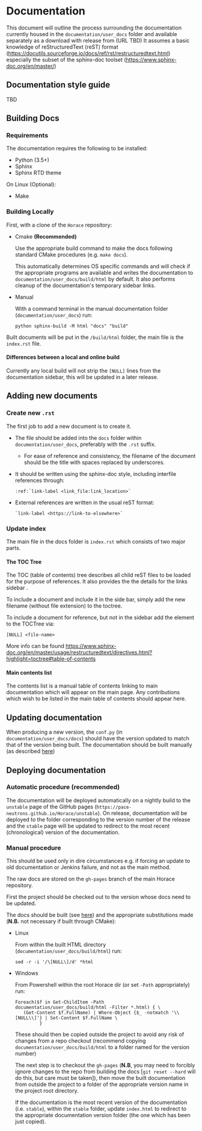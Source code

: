 # Documentation

This document will outline the process surrounding the documentation currently housed in the `documentation/user_docs` folder and 
available separately as a download with release from (URL TBD)
It assumes a basic knowledge of reStructuredText (reST) format (https://docutils.sourceforge.io/docs/ref/rst/restructuredtext.html)
especially the subset of the sphinx-doc toolset (https://www.sphinx-doc.org/en/master/)

## Documentation style guide

TBD

## Building Docs

### Requirements
The documentation requires the following to be installed:
* Python (3.5+)
* Sphinx
* Sphinx RTD theme

On Linux (Optional):
* Make

### Building Locally
First, with a clone of the `Horace` repository:

* Cmake **(Recommended)**

  Use the appropriate build command to make the docs following standard CMake procedures (e.g. `make docs`). 
  
  This automatically determines OS specific commands and will check if the appropriate programs are available and writes the documentation to `documentation/user_docs/build/html` by default. It also performs cleanup of the documentation's temporary sidebar links.
  
* Manual
  
  With a command terminal in the manual documentation folder (`documentation/user_docs`) run:
    
      python sphinx-build -M html "docs" "build"


Built documents will be put in the `/build/html` folder, the main file is the `index.rst` file.

#### Differences between a local and online build

Currently any local build will not strip the `[NULL]` lines from the documentation sidebar, this will be updated in a later release.

## Adding new documents
### Create new `.rst`

The first job to add a new document is to create it. 

* The file should be added into the `docs` folder within `documentation/user_docs`, preferably with the `.rst` suffix. 
   * For ease of reference and consistency, the filename of the document should be the title with spaces replaced by underscores. 
* It should be written using the sphinx-doc style, including interfile references through:

    ```
    :ref:`link-label <link_file:link_location>`
    ```
    
 * External references are written in the usual reST format:

    ```
    `link-label <https://link-to-elsewhere>`
    ```

### Update index

The main file in the docs folder is `index.rst` which consists of two major parts. 

#### The TOC Tree

The TOC (table of contents) tree describes all child reST files to be loaded for the purpose of references.
It also provides the the details for the links sidebar . 

To include a document and include it in the side bar, simply add the new filename (without file extension) to the toctree. 

To include a document for reference, but not in the sidebar add the element to the TOCTree via:

    [NULL] <file-name>

More info can be found https://www.sphinx-doc.org/en/master/usage/restructuredtext/directives.html?highlight=toctree#table-of-contents

#### Main contents list

The contents list is a manual table of contents linking to main documentation which will appear on the main page. Any contributions which wish to be listed in the main table of contents should appear here.

## Updating documentation

When producing a new version, the `conf.py` (in `documentation/user_docs/docs`) should have the version updated to match that of the version being built. The documentation should be built manually (as described [here](#building-docs))

## Deploying documentation

### Automatic procedure (recommended)
The documentation will be deployed automatically on a nightly build to the `unstable` page of the GitHub pages (`https://pace-neutrons.github.io/Horace/unstable`). 
On release, documentation will be deployed to the folder corresponding to the version number of the release and 
the `stable` page will be updated to redirect to the most recent (chronological) version of the documentation.

### Manual procedure
This should be used only in dire circumstances e.g. if forcing an update to old documentation or Jenkins failure, and not as the main method. 

The raw docs are stored on the `gh-pages` branch of the main Horace repository. 

First the project should be checked out to the version whose docs need to be updated. 

The docs should be built (see [here](#building-docs)) and the appropriate substitutions made (**N.B.** not necessary if built through CMake):

* Linux
  
  From within the built HTML directory (`documentation/user_docs/build/html`) run:
     
  `sed -r -i '/\[NULL\]/d' *html`
  
* Windows

  From Powershell within the root Horace dir (or set `-Path` appropriately) run:
     
  ```
  Foreach($f in Get-ChildItem -Path documentation/user_docs/build/html -Filter *.html) { \
     (Get-Content $f.FullName) | Where-Object {$_ -notmatch '\\[NULL\\]'} | Set-Content $f.FullName \    
           }
  ```
  
  These should then be copied outside the project to avoid any risk of changes from a repo checkout
  (recommend copying `documentation/user_docs/build/html` to a folder named for the version number)
  
  The next step is to checkout the `gh-pages` 
  (**N.B**, you may need to forcibly ignore changes to the repo from building the docs \[`git reset --hard` will do this, but care must be taken\]),
  then move the built documentation from outside the project to a folder of the appropriate version name in the project root directory. 
  
  If the documentation is the most recent version of the documentation (i.e. `stable`), within the `stable` folder, update `index.html` to redirect to the
  appropriate documentation version folder (the one which has been just copied). 

